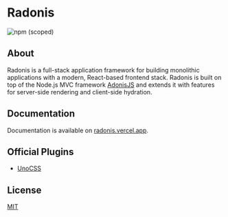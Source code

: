 # Radonis

![npm (scoped)](https://img.shields.io/npm/v/@microeinhundert/radonis)

## About

Radonis is a full-stack application framework for building monolithic applications with a modern, React-based frontend stack. Radonis is built on top of the Node.js MVC framework [AdonisJS](https://adonisjs.com/) and extends it with features for server-side rendering and client-side hydration.

## Documentation

Documentation is available on [radonis.vercel.app](https://radonis.vercel.app/).

## Official Plugins

- [UnoCSS](https://radonis.vercel.app/docs/plugins/unocss)

## License

[MIT](LICENSE)
